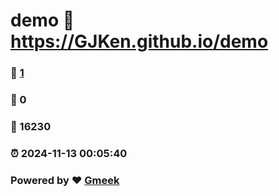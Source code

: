 # demo :link: https://GJKen.github.io/demo 
### :page_facing_up: [1](https://GJKen.github.io/demo/tag.html) 
### :speech_balloon: 0 
### :hibiscus: 16230 
### :alarm_clock: 2024-11-13 00:05:40 
### Powered by :heart: [Gmeek](https://github.com/Meekdai/Gmeek)
